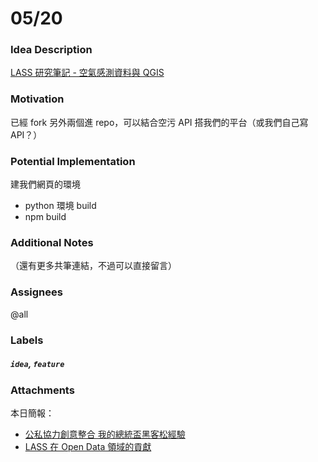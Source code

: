 # 05/20

### Idea Description
[LASS 研究筆記 - 空氣感測資料與 QGIS](https://paper.dropbox.com/doc/LASS-QGIS-SDlin77oui7JjgcdgwTp0)

### **Motivation**
已經 fork 另外兩個進 repo，可以結合空污 API 搭我們的平台（或我們自己寫 API？）

### **Potential Implementation**
建我們網頁的環境
- python 環境 build
- npm build

### **Additional Notes**
（還有更多共筆連結，不過可以直接留言）

### **Assignees**
@all

### **Labels**
##### `idea`, `feature`

### **Attachments**
本日簡報：
- [公私協力創意整合 我的總統盃黑客松經驗](https://drive.google.com/file/d/14ZaFfc8isZFUZdEQbqThznNFduYIddPK/view)
- [LASS 在 Open Data 領域的貢獻](https://drive.google.com/file/d/1JgnywQ0wYeOPfS3I6EvNDMQzf9LXj7o0/view)
